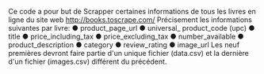 Ce code a pour but de Scrapper certaines informations de tous les livres en ligne du site web http://books.toscrape.com/
Précisement les informations suivantes par livre:
● product_page_url
● universal_ product_code (upc)
● title
● price_including_tax
● price_excluding_tax
● number_available
● product_description
● category
● review_rating
● image_url
Les neuf premières devront faire partie d'un unique fichier (data.csv) et la dernière d'un fichier (images.csv) différent du précédent.
